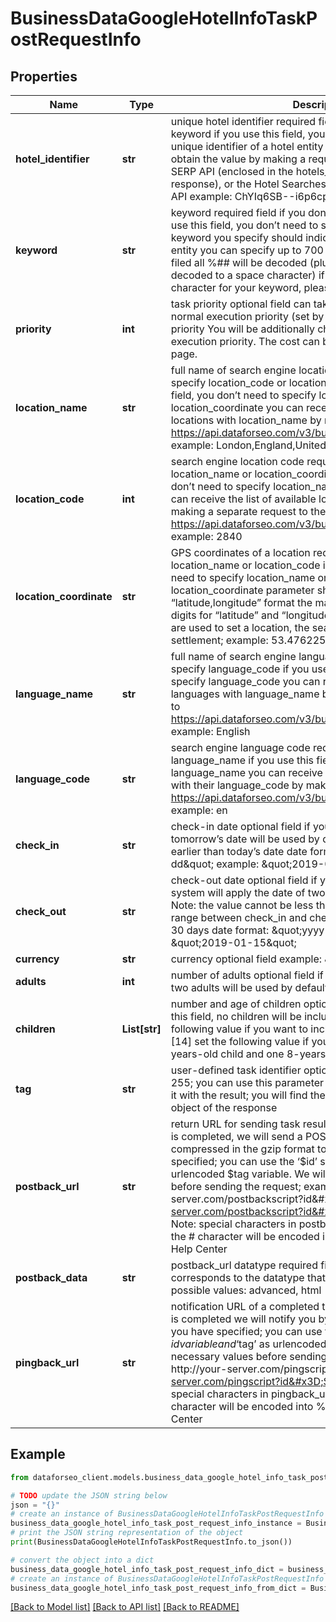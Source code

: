 # BusinessDataGoogleHotelInfoTaskPostRequestInfo


## Properties

Name | Type | Description | Notes
------------ | ------------- | ------------- | -------------
**hotel_identifier** | **str** | unique hotel identifier required field if you don’t specify keyword if you use this field, you don’t need to specify keyword unique identifier of a hotel entity in Google search; you can obtain the value by making a request to Advanced Google SERP API (enclosed in the hotels_pack element of the response), or the Hotel Searches endpoint of Business Data API example: ChYIq6SB--i6p6cpGgovbS8wN2s5ODZfEAE | [optional] 
**keyword** | **str** | keyword required field if you don’t specify hotel_identifier if you use this field, you don’t need to specify hotel_identifier the keyword you specify should indicate the name of the hotel entity you can specify up to 700 characters in the keyword filed all %## will be decoded (plus character ‘+’ will be decoded to a space character) if you need to use the “%” character for your keyword, please specify it as “%25” | [optional] 
**priority** | **int** | task priority optional field can take the following values: 1 – normal execution priority (set by default) 2 – high execution priority You will be additionally charged for the tasks with high execution priority. The cost can be calculated on the Pricing page. | [optional] 
**location_name** | **str** | full name of search engine location required field if you don’t specify location_code or location_coordinate if you use this field, you don’t need to specify location_code or location_coordinate you can receive the list of available locations with location_name by making a separate request to https://api.dataforseo.com/v3/business_data/google/locations example: London,England,United Kingdom | [optional] 
**location_code** | **int** | search engine location code required field if you don’t specify location_name or location_coordinate if you use this field, you don’t need to specify location_name or location_coordinate you can receive the list of available locations with location_code by making a separate request to the https://api.dataforseo.com/v3/business_data/google/locations example: 2840 | [optional] 
**location_coordinate** | **str** | GPS coordinates of a location required field if you don’t specify location_name or location_code if you use this field, you don’t need to specify location_name or location_code location_coordinate parameter should be specified in the “latitude,longitude” format the maximum number of decimal digits for “latitude” and “longitude”: 7 Note: if the coordinates are used to set a location, the search will occur in the nearest settlement; example: 53.476225,-2.243572 | [optional] 
**language_name** | **str** | full name of search engine language required field if you don’t specify language_code if you use this field, you don’t need to specify language_code you can receive the list of available languages with language_name by making a separate request to https://api.dataforseo.com/v3/business_data/google/languages example: English | [optional] 
**language_code** | **str** | search engine language code required field if you don’t specify language_name if you use this field, you don’t need to specify language_name you can receive the list of available languages with their language_code by making a separate request to https://api.dataforseo.com/v3/business_data/google/languages example: en | [optional] 
**check_in** | **str** | check-in date optional field if you don’t specify this field, tomorrow’s date will be used by default; the value must not be earlier than today’s date date format: \&quot;yyyy-mm-dd\&quot; example: \&quot;2019-01-15\&quot; | [optional] 
**check_out** | **str** | check-out date optional field if you don’t specify this field, our system will apply the date of two days from now by default; Note: the value cannot be less than or equal to check_in; the range between check_in and check_out values cannot exceed 30 days date format: \&quot;yyyy-mm-dd\&quot; example: \&quot;2019-01-15\&quot; | [optional] 
**currency** | **str** | currency optional field example: \&quot;USD\&quot; | [optional] 
**adults** | **int** | number of adults optional field if you don’t specify this field, two adults will be used by default example: 1 | [optional] 
**children** | **List[str]** | number and age of children optional field if you don’t specify this field, no children will be included in the search; set the following value if you want to include one 14-years-old child: [14] set the following value if you want to include one 13-years-old child and one 8-years-old child: [13,8] | [optional] 
**tag** | **str** | user-defined task identifier optional field the character limit is 255; you can use this parameter to identify the task and match it with the result; you will find the specified tag value in the data object of the response | [optional] 
**postback_url** | **str** | return URL for sending task results optional field once the task is completed, we will send a POST request with its results compressed in the gzip format to the postback_url you specified; you can use the ‘$id’ string as a $id variable and ‘$tag’ as urlencoded $tag variable. We will set the necessary values before sending the request; example: http://your-server.com/postbackscript?id&#x3D;$id http://your-server.com/postbackscript?id&#x3D;$id&amp;tag&#x3D;$tag Note: special characters in postback_url will be urlencoded; i.a., the # character will be encoded into %23 learn more on our Help Center | [optional] 
**postback_data** | **str** | postback_url datatype required field if you specify postback_url corresponds to the datatype that will be sent to your server possible values: advanced, html | [optional] 
**pingback_url** | **str** | notification URL of a completed task optional field when a task is completed we will notify you by GET request sent to the URL you have specified; you can use the ‘$id’ string as a $id variable and ‘$tag’ as urlencoded $tag variable; we will set the necessary values before sending the request; example: http://your-server.com/pingscript?id&#x3D;$id http://your-server.com/pingscript?id&#x3D;$id&amp;tag&#x3D;$tag Note: special characters in pingback_url will be urlencoded; i.a., the # character will be encoded into %23 learn more on our Help Center | [optional] 

## Example

```python
from dataforseo_client.models.business_data_google_hotel_info_task_post_request_info import BusinessDataGoogleHotelInfoTaskPostRequestInfo

# TODO update the JSON string below
json = "{}"
# create an instance of BusinessDataGoogleHotelInfoTaskPostRequestInfo from a JSON string
business_data_google_hotel_info_task_post_request_info_instance = BusinessDataGoogleHotelInfoTaskPostRequestInfo.from_json(json)
# print the JSON string representation of the object
print(BusinessDataGoogleHotelInfoTaskPostRequestInfo.to_json())

# convert the object into a dict
business_data_google_hotel_info_task_post_request_info_dict = business_data_google_hotel_info_task_post_request_info_instance.to_dict()
# create an instance of BusinessDataGoogleHotelInfoTaskPostRequestInfo from a dict
business_data_google_hotel_info_task_post_request_info_from_dict = BusinessDataGoogleHotelInfoTaskPostRequestInfo.from_dict(business_data_google_hotel_info_task_post_request_info_dict)
```
[[Back to Model list]](../README.md#documentation-for-models) [[Back to API list]](../README.md#documentation-for-api-endpoints) [[Back to README]](../README.md)



